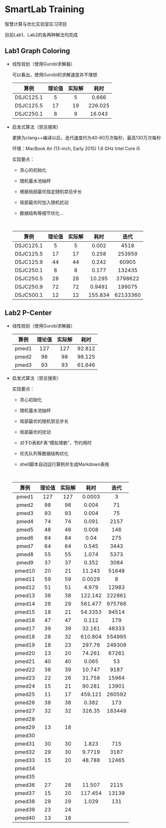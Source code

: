 # SmartLab Training

智慧计算与优化实验室实习项目

目前Lab1、Lab2的各两种解法均完成

## Lab1 Graph Coloring

* 线性规划（使用Gurobi求解器）

  可以看出，使用Gurobi的求解速度并不理想

  |    算例     | 理论值  | 实际解  |   耗时    |
  | :-------: | :--: | :--: | :-----: |
  | DSJC125.1 |  5   |  5   |  0.666  |
  | DSJC125.5 |  17  |  19  | 226.025 |
  | DSJC250.1 |  8   |  9   | 16.043  |

* 启发式算法（禁忌搜索)

  更换为clang++编译以后，迭代速度约为40-80万次每秒，最高130万次每秒

  环境：MacBook Air (13-inch, Early 2015) 1.6 GHz Intel Core i5

  实现要点：

  * 贪心的初始化

  * 随机蓄水池抽样

  * 根据局部最优指定随机禁忌步长

  * 局部最优时加入随机扰动

  * 数据结构等细节优化...

    ​

  |    算例     | 理论值  | 实际解  |   耗时    |    迭代    |
  | :-------: | :--: | :--: | :-----: | :------: |
  | DSJC125.1 |  5   |  5   |  0.002  |   4518   |
  | DSJC125.5 |  17  |  17  |  0.258  |  253959  |
  | DSJC125.9 |  44  |  44  |  0.242  |  60905   |
  | DSJC250.1 |  8   |  8   |  0.177  |  132435  |
  | DSJC250.5 |  28  |  28  | 10.295  | 3798622  |
  | DSJC250.9 |  72  |  72  | 0.9491  |  199075  |
  | DSJC500.1 |  12  |  12  | 155.834 | 62133360 |

## Lab2 P-Center

* 线性规划（使用Gurobi求解器）

  |  算例   | 理论值  | 实际解  |   耗时   |
  | :---: | :--: | :--: | :----: |
  | pmed1 | 127  | 127  | 92.812 |
  | pmed2 |  98  |  98  | 98.125 |
  | pmed3 |  93  |  93  | 61.646 |

* 启发式算法（禁忌搜索）

  实现要点：

  * 贪心初始化

  * 随机蓄水池抽样

  * 局部最优的随机禁忌步长

  * 局部最优的扰动

  * 对于D表和F表“模拟增删”，节约用时

  * 优先队列等数据结构优化

  * shell脚本自动运行算例并生成Markdown表格

    ​

  |   算例   | 理论值  | 实际解  |   耗时    |   迭代   |
  | :----: | :--: | :--: | :-----: | :----: |
  | pmed1  | 127  | 127  | 0.0003  |   3    |
  | pmed2  |  98  |  98  |  0.004  |   71   |
  | pmed3  |  93  |  93  |  0.004  |   75   |
  | pmed4  |  74  |  74  |  0.091  |  2157  |
  | pmed5  |  48  |  48  |  0.008  |  146   |
  | pmed6  |  84  |  84  |  0.04   |  275   |
  | pmed7  |  64  |  64  |  0.545  |  3443  |
  | pmed8  |  55  |  55  |  1.074  |  5373  |
  | pmed9  |  37  |  37  |  0.352  |  3084  |
  | pmed10 |  20  |  21  | 11.243  | 51648  |
  | pmed11 |  59  |  59  | 0.0029  |   8    |
  | pmed12 |  51  |  51  |  4.979  | 12983  |
  | pmed13 |  36  |  38  | 122.142 | 222861 |
  | pmed14 |  26  |  29  | 561.477 | 975766 |
  | pmed15 |  18  |  21  | 54.3353 | 94514  |
  | pmed16 |  47  |  47  |  0.112  |  179   |
  | pmed17 |  39  |  39  | 32.161  | 48333  |
  | pmed18 |  28  |  32  | 610.804 | 554995 |
  | pmed19 |  18  |  23  | 297.76  | 249308 |
  | pmed20 |  13  |  20  | 74.261  | 67261  |
  | pmed21 |  40  |  40  |  0.065  |   53   |
  | pmed22 |  38  |  39  | 10.747  |  9187  |
  | pmed23 |  22  |  26  | 31.758  | 15964  |
  | pmed24 |  15  |  21  | 90.281  | 13901  |
  | pmed25 |  11  |  17  | 459.121 | 260592 |
  | pmed26 |  38  |  38  |  0.382  |  173   |
  | pmed27 |  32  |  32  | 326.35  | 183449 |
  | pmed28 |      |      |         |        |
  | pmed29 |  13  |  18  |         |        |
  | pmed30 |      |      |         |        |
  | pmed31 |  30  |  30  |  1.823  |  715   |
  | pmed32 |  29  |  30  | 9.7719  |  3187  |
  | pmed33 |  15  |  20  | 48.788  | 12465  |
  | pmed34 |      |      |         |        |
  | pmed35 |      |      |         |        |
  | pmed36 |  27  |  28  | 11.507  |  2115  |
  | pmed37 |  15  |  20  | 117.454 | 13139  |
  | pmed38 |  29  |  29  |  1.029  |  131   |
  | pmed39 |  23  |  24  |         |        |
  | pmed40 |  13  |  18  |         |        |